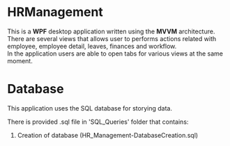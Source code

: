 # HRManagement
This is a <b>WPF</b> desktop application written using the <b>MVVM</b> architecture.<br>
There are several views that allows user to performs actions related with employee, employee detail, leaves, finances and workflow.<br>
In the application users are able to open tabs for various views at the same moment.

# Database
This application uses the SQL database for storying data.

There is provided .sql file in 'SQL_Queries' folder that contains:
1. Creation of database (HR_Management-DatabaseCreation.sql)

